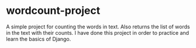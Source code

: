 # wordcount-project

A simple project for counting the words in text. Also returns the list of words in the text with their counts. I have done this project in order to practice and learn the basics of Django.
